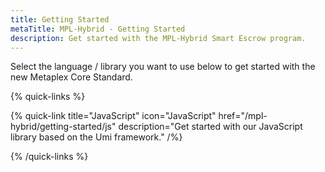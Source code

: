 ```yaml
---
title: Getting Started
metaTitle: MPL-Hybrid - Getting Started
description: Get started with the MPL-Hybrid Smart Escrow program.
---
```


Select the language / library you want to use below to get started with the new Metaplex Core Standard.

{% quick-links %}

{% quick-link title="JavaScript" icon="JavaScript" href="/mpl-hybrid/getting-started/js" description="Get started with our JavaScript library based on the Umi framework." /%}

{% /quick-links %}